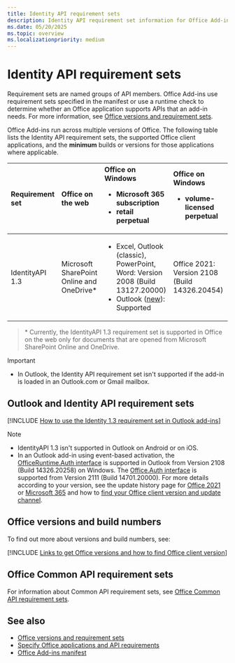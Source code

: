 ```yaml
---
title: Identity API requirement sets
description: Identity API requirement set information for Office Add-ins.
ms.date: 05/20/2025
ms.topic: overview
ms.localizationpriority: medium
---
```


# Identity API requirement sets

Requirement sets are named groups of API members. Office Add-ins use requirement sets specified in the manifest or use a runtime check to determine whether an Office application supports APIs that an add-in needs. For more information, see [Office versions and requirement sets](/office/dev/add-ins/develop/office-versions-and-requirement-sets).

Office Add-ins run across multiple versions of Office. The following table lists the Identity API requirement sets, the supported Office client applications, and the **minimum** builds or versions for those applications where applicable.

| Requirement set | Office on the web | Office on Windows<ul><li>Microsoft 365 subscription</li><li>retail perpetual</li></ul> | Office on Windows<ul><li>volume-licensed perpetual</li></ul> | Office on Mac | Office on iOS | Outlook on Android |
|:-----|:-----|:-----|:-----|:-----|:-----|:-----|
| IdentityAPI 1.3 | Microsoft SharePoint Online and OneDrive\* | <ul><li>Excel, Outlook (classic), PowerPoint, Word: Version 2008 (Build 13127.20000)</li><li>Outlook ([new](https://support.microsoft.com/office/656bb8d9-5a60-49b2-a98b-ba7822bc7627)): Supported</li></ul> | Office 2021: Version 2108 (Build 14326.20454) | Version 16.40 (20081000) | Not supported | Not supported |

> \* Currently, the IdentityAPI 1.3 requirement set is supported in Office on the web only for documents that are opened from Microsoft SharePoint Online and OneDrive.

> [!IMPORTANT]
>
> - In Outlook, the Identity API requirement set isn't supported if the add-in is loaded in an Outlook.com or Gmail mailbox.

## Outlook and Identity API requirement sets

[!INCLUDE [How to use the Identity 1.3 requirement set in Outlook add-ins](../../includes/outlook-identity-13-note.md)]

> [!NOTE]
>
> - IdentityAPI 1.3 isn't supported in Outlook on Android or on iOS.
> - In an Outlook add-in using event-based activation, the [OfficeRuntime.Auth interface](/javascript/api/office-runtime/officeruntime.auth) is supported in Outlook from Version 2108 (Build 14326.20258) on Windows. The [Office.Auth interface](/javascript/api/office/office.auth) is supported from Version 2111 (Build 14701.20000). For more details according to your version, see the update history page for [Office 2021](/officeupdates/update-history-office-2021) or [Microsoft 365](/officeupdates/update-history-office365-proplus-by-date) and how to [find your Office client version and update channel](https://support.microsoft.com/office/932788b8-a3ce-44bf-bb09-e334518b8b19).

## Office versions and build numbers

To find out more about versions and build numbers, see:

[!INCLUDE [Links to get Office versions and how to find Office client version](../../includes/links-get-office-versions-builds.md)]

## Office Common API requirement sets

For information about Common API requirement sets, see [Office Common API requirement sets](office-add-in-requirement-sets.md).

## See also

- [Office versions and requirement sets](/office/dev/add-ins/develop/office-versions-and-requirement-sets)
- [Specify Office applications and API requirements](/office/dev/add-ins/develop/specify-office-hosts-and-api-requirements)
- [Office Add-ins manifest](/office/dev/add-ins/develop/add-in-manifests)
